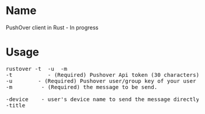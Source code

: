 # Name
PushOver client in Rust - In progress

# Usage
<pre>
rustover -t <token> -u <user> -m <message>
-t <token>			- (Required) Pushover Api token (30 characters)
-u <user_key> 		- (Required) Pushover user/group key of your user (30 characters)
-m <message>		- (Required) the message to be send.

-device <devices>	- user's device name to send the message directly to (multiple devices may be separated by a comma)
-title <title>		- message's title, otherwise your app name is used
-url <url>			- supplementary URL to show with your message
-url_title <title>	- a title for your supplementary URL, otherwise just the URL is shown
-priority <n>		- 	-2 to generate no notification/alert, 
						-1 to always send as a quiet notification, 
						1 to display as high-priority and bypass the user's quiet hours
						2 to also require confirmation from the user
-timestamp <t_unix>	- Unix timestamp of your message's date and time to display to the user.
-sound <sound_name>	- the name of one of the sounds supported by device 
-use-html			- this will allow html to be posted in the message. 
</pre>
